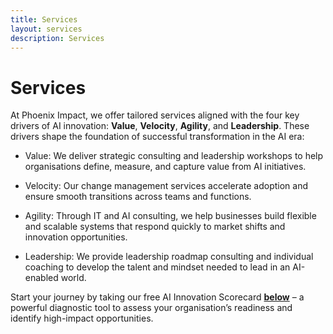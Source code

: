 ```yaml
---
title: Services
layout: services
description: Services
---
```


# Services

At Phoenix Impact, we offer tailored services aligned with the four key drivers of AI innovation: **Value**, **Velocity**, **Agility**, and **Leadership**. These drivers shape the foundation of successful transformation in the AI era:

- Value: We deliver strategic consulting and leadership workshops to help organisations define, measure, and capture value from AI initiatives.

- Velocity: Our change management services accelerate adoption and ensure smooth transitions across teams and functions.

- Agility: Through IT and AI consulting, we help businesses build flexible and scalable systems that respond quickly to market shifts and innovation opportunities.

- Leadership: We provide leadership roadmap consulting and individual coaching to develop the talent and mindset needed to lead in an AI-enabled world.

Start your journey by taking our free AI Innovation Scorecard [**below**](#scroll-half) – a powerful diagnostic tool to assess your organisation’s readiness and identify high-impact opportunities.

<a id="scroll-half" href="#" onclick="window.scrollBy(0, window.innerHeight); return false;"></a>
